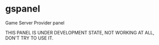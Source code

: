 # gspanel
Game Server Provider panel

THIS PANEL IS UNDER DEVELOPMENT STATE, NOT WORKING AT ALL, DON'T TRY TO USE IT.
